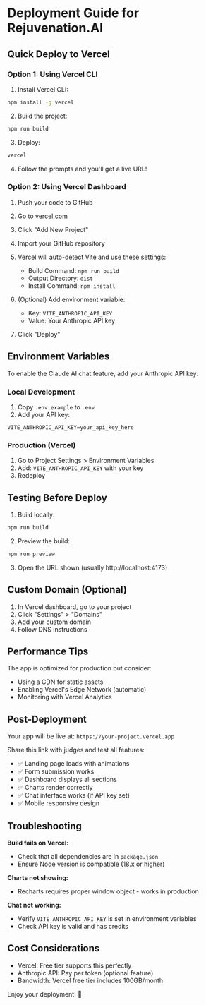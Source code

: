 # Deployment Guide for Rejuvenation.AI

## Quick Deploy to Vercel

### Option 1: Using Vercel CLI

1. Install Vercel CLI:
```bash
npm install -g vercel
```

2. Build the project:
```bash
npm run build
```

3. Deploy:
```bash
vercel
```

4. Follow the prompts and you'll get a live URL!

### Option 2: Using Vercel Dashboard

1. Push your code to GitHub

2. Go to [vercel.com](https://vercel.com)

3. Click "Add New Project"

4. Import your GitHub repository

5. Vercel will auto-detect Vite and use these settings:
   - Build Command: `npm run build`
   - Output Directory: `dist`
   - Install Command: `npm install`

6. (Optional) Add environment variable:
   - Key: `VITE_ANTHROPIC_API_KEY`
   - Value: Your Anthropic API key

7. Click "Deploy"

## Environment Variables

To enable the Claude AI chat feature, add your Anthropic API key:

### Local Development
1. Copy `.env.example` to `.env`
2. Add your API key:
```
VITE_ANTHROPIC_API_KEY=your_api_key_here
```

### Production (Vercel)
1. Go to Project Settings > Environment Variables
2. Add: `VITE_ANTHROPIC_API_KEY` with your key
3. Redeploy

## Testing Before Deploy

1. Build locally:
```bash
npm run build
```

2. Preview the build:
```bash
npm run preview
```

3. Open the URL shown (usually http://localhost:4173)

## Custom Domain (Optional)

1. In Vercel dashboard, go to your project
2. Click "Settings" > "Domains"
3. Add your custom domain
4. Follow DNS instructions

## Performance Tips

The app is optimized for production but consider:
- Using a CDN for static assets
- Enabling Vercel's Edge Network (automatic)
- Monitoring with Vercel Analytics

## Post-Deployment

Your app will be live at: `https://your-project.vercel.app`

Share this link with judges and test all features:
- ✅ Landing page loads with animations
- ✅ Form submission works
- ✅ Dashboard displays all sections
- ✅ Charts render correctly
- ✅ Chat interface works (if API key set)
- ✅ Mobile responsive design

## Troubleshooting

**Build fails on Vercel:**
- Check that all dependencies are in `package.json`
- Ensure Node version is compatible (18.x or higher)

**Charts not showing:**
- Recharts requires proper window object - works in production

**Chat not working:**
- Verify `VITE_ANTHROPIC_API_KEY` is set in environment variables
- Check API key is valid and has credits

## Cost Considerations

- Vercel: Free tier supports this perfectly
- Anthropic API: Pay per token (optional feature)
- Bandwidth: Vercel free tier includes 100GB/month

Enjoy your deployment! 🚀

